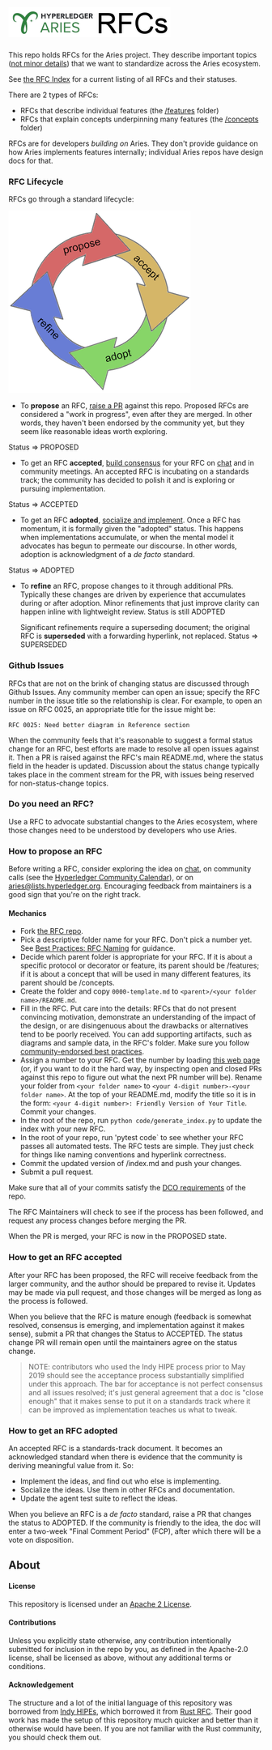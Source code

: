 # ![Aries RFCs](collateral/aries-rfcs-logo.png)

This repo holds RFCs for the Aries project. They describe important
topics ([not minor details](#do-you-need-an-RFC)) that we want to
standardize across the Aries ecosystem.

See [the RFC Index](index.md) for a current listing of all RFCs and their statuses.

There are 2 types of RFCs:

* RFCs that describe individual features (the [/features](./features) folder)
* RFCs that explain concepts underpinning many features (the [/concepts](./concepts) folder)

RFCs are for developers *building on* Aries. They don't provide guidance on how Aries
implements features internally; individual Aries repos have design docs for that.

### RFC Lifecycle

RFCs go through a standard lifecycle:

![lifecycle](lifecycle.png)

* To __propose__ an RFC, [raise a PR](#how-to-propose-an-RFC) against this repo. Proposed
RFCs are considered a "work in progress", even after they are merged. In other words, they
haven't been endorsed by the community yet, but they seem like reasonable ideas worth
exploring.

Status => PROPOSED

* To get an RFC __accepted__, [build consensus](#how-to-get-an-RFC-accepted)
for your RFC on [chat](https://chat.hyperledger.org/channel/aries) and in community
meetings. An accepted RFC is incubating on a standards track; the community has decided
to polish it and is exploring or pursuing implementation.

Status => ACCEPTED

* To get an RFC __adopted__, [socialize and implement](#how-to-get-an-rfc-adopted).
Once a RFC has momentum, it is formally given the "adopted" status. This happens
when implementations accumulate, or when the mental model it advocates has begun
to permeate our discourse. In other words, adoption is acknowledgment of a _de facto_
standard.

Status => ADOPTED

* To __refine__ an RFC, propose changes to it through additional PRs. Typically
  these changes are driven by experience that accumulates during or after adoption.
  Minor refinements that just improve clarity can happen inline with lightweight
  review. Status is still ADOPTED

    Significant refinements require a superseding document; the original RFC is
    __superseded__ with a forwarding hyperlink, not replaced. Status => SUPERSEDED

### Github Issues

RFCs that are not on the brink of changing status are discussed through Github Issues.
Any community member can open an issue; specify the RFC number in the issue title so
the relationship is clear. For example, to open an issue on RFC 0025, an appropriate
title for the issue might be:

    RFC 0025: Need better diagram in Reference section

When the community feels that it's reasonable to suggest a formal status change for
an RFC, best efforts are made to resolve all open issues against it. Then a PR is
raised against the RFC's main README.md, where the status field in the header is
updated. Discussion about the status change typically takes place in the comment
stream for the PR, with issues being reserved for non-status-change topics.


### Do you need an RFC?

Use a RFC to advocate substantial changes to the Aries ecosystem, where
those changes need to be understood by developers who use Aries.

### How to propose an RFC

Before writing a RFC, consider exploring the idea on
[chat](https://chat.hyperledger.org/channel/aries), on community calls
(see the [Hyperledger Community Calendar](
https://wiki.hyperledger.org/community/calendar-public-meetings)),
or on [aries@lists.hyperledger.org](
mailto:aries@lists.hyperledger.org). Encouraging feedback from maintainers
is a good sign that you're on the right track.

#### Mechanics

  - Fork [the RFC repo](https://github.com/hyperledger/aries-RFC).
  - Pick a descriptive folder name for your RFC. Don't pick a number yet.
    See [Best Practices: RFC Naming](../0074-didcomm-best-practices/README.md#rfc-naming)
    for guidance.
  - Decide which parent folder is appropriate for your RFC.
    If it is about a specific protocol or decorator or feature, its parent
    should be /features; if it is about a concept that will be used in many
    different features, its parent should be /concepts.
  - Create the folder and copy `0000-template.md` to `<parent>/<your folder name>/README.md`.
  - Fill in the RFC. Put care into the details: RFCs that do not present
    convincing motivation, demonstrate an understanding of the impact of the
    design, or are disingenuous about the drawbacks or alternatives tend to be
    poorly received. You can add supporting artifacts, such as diagrams and sample
    data, in the RFC's folder. Make sure you follow [community-endorsed best
    practices](../0074-didcomm-best-practices/README.md).
  - Assign a number to your RFC. Get the number by loading <a target="rfcnum"
    href="https://dhh1128.github.io/next-aries-rfc-num/">this web page</a> (or,
    if you want to do it the hard way, by inspecting open and closed PRs against
    this repo to figure out what the next PR number will be). Rename your folder from
    `<your folder name>` to `<your 4-digit number>-<your folder name>`. At the
    top of your README.md, modify the title so it is in the form: `<your 4-digit
    number>: Friendly Version of Your Title`. Commit your changes.
  - In the root of the repo, run `python code/generate_index.py` to update the index
    with your new RFC.
  - In the root of your repo, run 'pytest code` to see whether your RFC passes all
    automated tests. The RFC tests are simple. They just check for things like
    naming conventions and hyperlink correctness.
  - Commit the updated version of /index.md and push your changes.
  - Submit a pull request.

Make sure that all of your commits satisfy the [DCO requirements](
https://github.com/probot/dco#how-it-works) of the repo.

The RFC Maintainers will check to see if the process has been followed, and request
any process changes before merging the PR.

When the PR is merged, your RFC is now in the PROPOSED state.

### How to get an RFC accepted

After your RFC has been proposed, the RFC will receive feedback from the larger
community, and the author should be prepared to revise it. Updates may be made via pull request, and those changes will be merged as long as the process is followed.

When you believe that the RFC is mature enough (feedback is somewhat resolved,
consensus is emerging, and implementation against it makes sense), submit a PR that changes the Status to ACCEPTED. The status change PR will remain open until the maintainers agree on the status change.

>NOTE: contributors who used the Indy HIPE process prior to May 2019 should
see the acceptance process substantially simplified under this approach.
The bar for acceptance is not perfect consensus and all issues resolved;
it's just general agreement that a doc is "close enough" that it makes
sense to put it on a standards track where it can be improved as
implementation teaches us what to tweak.

### How to get an RFC adopted

An accepted RFC is a standards-track document. It becomes an acknowledged
standard when there is evidence that the community is deriving meaningful
value from it. So:

- Implement the ideas, and find out who else is implementing.
- Socialize the ideas. Use them in other RFCs and documentation.
- Update the agent test suite to reflect the ideas.

When you believe an RFC is a _de facto_ standard, raise a PR that changes the status to ADOPTED.  If the community is friendly to the idea, the doc
will enter a two-week "Final Comment Period" (FCP), after which there will
be a vote on disposition.

## About

#### License

This repository is licensed under an [Apache 2 License](LICENSE).

#### Contributions

Unless you explicitly state otherwise, any contribution intentionally submitted
for inclusion in the repo by you, as defined in the Apache-2.0 license, shall be
licensed as above, without any additional terms or conditions.

#### Acknowledgement

The structure and a lot of the initial language of this repository was borrowed from [Indy HIPEs](<https://github.com/hyperledger/indy-hipe>), which borrowed it from [Rust RFC](https://github.com/rust-lang/rfcs).
Their good work has made the setup of this repository much quicker and better than it otherwise would have been.
If you are not familiar with the Rust community, you should check them out.
